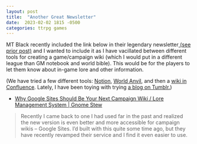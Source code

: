 ```yaml
---
layout: post
title:  "Another Great Newsletter"
date:  2023-02-02 1815 -0500
categories: ttrpg games
---
```

MT Black recently included the link below in their legendary newsletter[ (see prior post)](https://unordinarytales.com/post/707537328384704512/newsletter-recommendation) and I wanted to include it as I have vacillated between different tools for creating a game/campaign wiki (which I would put in a different league than GM notebook and world bible). This would be for the players to let them know about in-game lore and other information.

(We have tried a few different tools: [Notion](https://www.notion.so), [World Anvil](https://www.worldanvil.com), and then a [wiki in Confluence](https://www.atlassian.com/software/confluence). Lately, I have been toying with trying [a blog on Tumblr.](https://www.tumblr.com))


- [Why Google Sites Should Be Your Next Campaign Wiki / Lore Management System | Gnome Stew](https://gnomestew.com/why-google-sites-should-be-your-next-campaign-wiki-lore-management-system/)

> Recently I came back to one I had used far in the past and realized the new version is even better and more accessible for campaign wikis – Google Sites. I’d built with this quite some time ago, but they have recently revamped their service and I find it even easier to use.